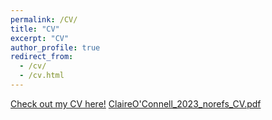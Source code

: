 ```yaml
---
permalink: /CV/
title: "CV"
excerpt: "CV"
author_profile: true
redirect_from: 
  - /cv/
  - /cv.html
---
```


[Check out my CV here!](http://claireloconnell.github.io/files/ClaireO'Connell_2023_norefs_CV.pdf)
[ClaireO'Connell_2023_norefs_CV.pdf](https://github.com/claireloconnell/claireloconnell.github.io/files/11385654/ClaireO.Connell_2023_norefs_CV.pdf)
